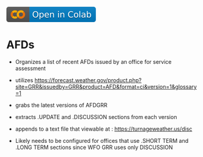![](https://github.com/tjturnage/AFDs/blob/master/images/colab-icon.svg?raw=true)

# AFDs

* Organizes a list of recent AFDs issued by an office for service assessment
* utilizes https://forecast.weather.gov/product.php?site=GRR&issuedby=GRR&product=AFD&format=ci&version=1&glossary=1

* grabs the latest  versions of AFDGRR
* extracts .UPDATE and .DISCUSSION sections from each version
* appends to a text file that viewable at : https://turnageweather.us/disc 

* Likely needs to be configured for offices that use .SHORT TERM and .LONG TERM sections since WFO GRR uses only DISCUSSION
